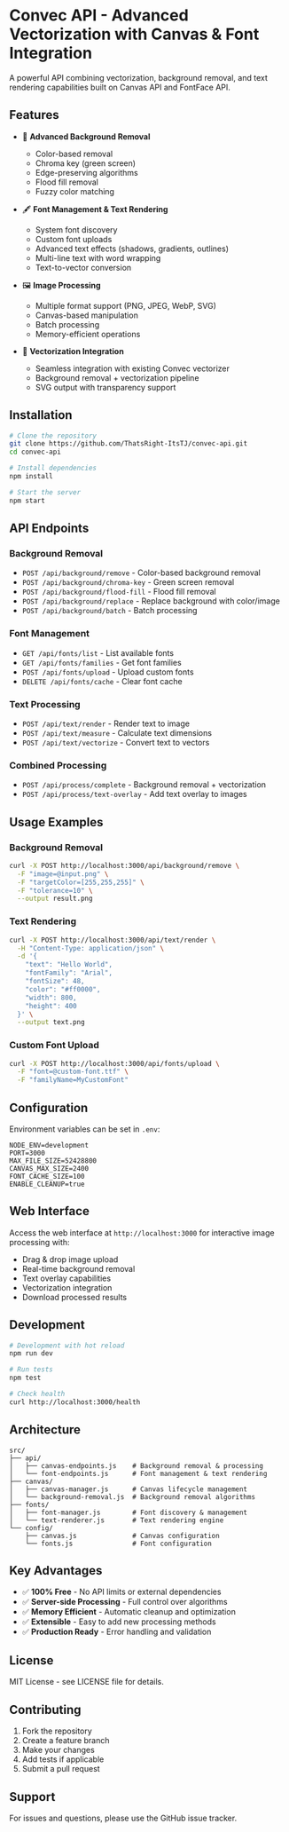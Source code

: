# Convec API - Advanced Vectorization with Canvas & Font Integration

A powerful API combining vectorization, background removal, and text rendering capabilities built on Canvas API and FontFace API.

## Features

- 🎨 **Advanced Background Removal**
  - Color-based removal
  - Chroma key (green screen)
  - Edge-preserving algorithms
  - Flood fill removal
  - Fuzzy color matching

- 🖋️ **Font Management & Text Rendering**
  - System font discovery
  - Custom font uploads
  - Advanced text effects (shadows, gradients, outlines)
  - Multi-line text with word wrapping
  - Text-to-vector conversion

- 🖼️ **Image Processing**
  - Multiple format support (PNG, JPEG, WebP, SVG)
  - Canvas-based manipulation
  - Batch processing
  - Memory-efficient operations

- 🔄 **Vectorization Integration**
  - Seamless integration with existing Convec vectorizer
  - Background removal + vectorization pipeline
  - SVG output with transparency support

## Installation

```bash
# Clone the repository
git clone https://github.com/ThatsRight-ItsTJ/convec-api.git
cd convec-api

# Install dependencies
npm install

# Start the server
npm start
```

## API Endpoints

### Background Removal

- `POST /api/background/remove` - Color-based background removal
- `POST /api/background/chroma-key` - Green screen removal
- `POST /api/background/flood-fill` - Flood fill removal
- `POST /api/background/replace` - Replace background with color/image
- `POST /api/background/batch` - Batch processing

### Font Management

- `GET /api/fonts/list` - List available fonts
- `GET /api/fonts/families` - Get font families
- `POST /api/fonts/upload` - Upload custom fonts
- `DELETE /api/fonts/cache` - Clear font cache

### Text Processing

- `POST /api/text/render` - Render text to image
- `POST /api/text/measure` - Calculate text dimensions
- `POST /api/text/vectorize` - Convert text to vectors

### Combined Processing

- `POST /api/process/complete` - Background removal + vectorization
- `POST /api/process/text-overlay` - Add text overlay to images

## Usage Examples

### Background Removal

```bash
curl -X POST http://localhost:3000/api/background/remove \
  -F "image=@input.png" \
  -F "targetColor=[255,255,255]" \
  -F "tolerance=10" \
  --output result.png
```

### Text Rendering

```bash
curl -X POST http://localhost:3000/api/text/render \
  -H "Content-Type: application/json" \
  -d '{
    "text": "Hello World",
    "fontFamily": "Arial",
    "fontSize": 48,
    "color": "#ff0000",
    "width": 800,
    "height": 400
  }' \
  --output text.png
```

### Custom Font Upload

```bash
curl -X POST http://localhost:3000/api/fonts/upload \
  -F "font=@custom-font.ttf" \
  -F "familyName=MyCustomFont"
```

## Configuration

Environment variables can be set in `.env`:

```env
NODE_ENV=development
PORT=3000
MAX_FILE_SIZE=52428800
CANVAS_MAX_SIZE=2400
FONT_CACHE_SIZE=100
ENABLE_CLEANUP=true
```

## Web Interface

Access the web interface at `http://localhost:3000` for interactive image processing with:

- Drag & drop image upload
- Real-time background removal
- Text overlay capabilities
- Vectorization integration
- Download processed results

## Development

```bash
# Development with hot reload
npm run dev

# Run tests
npm test

# Check health
curl http://localhost:3000/health
```

## Architecture

```
src/
├── api/
│   ├── canvas-endpoints.js    # Background removal & processing
│   └── font-endpoints.js      # Font management & text rendering
├── canvas/
│   ├── canvas-manager.js      # Canvas lifecycle management
│   └── background-removal.js  # Background removal algorithms
├── fonts/
│   ├── font-manager.js        # Font discovery & management
│   └── text-renderer.js       # Text rendering engine
└── config/
    ├── canvas.js              # Canvas configuration
    └── fonts.js               # Font configuration
```

## Key Advantages

- ✅ **100% Free** - No API limits or external dependencies
- ✅ **Server-side Processing** - Full control over algorithms
- ✅ **Memory Efficient** - Automatic cleanup and optimization
- ✅ **Extensible** - Easy to add new processing methods
- ✅ **Production Ready** - Error handling and validation

## License

MIT License - see LICENSE file for details.

## Contributing

1. Fork the repository
2. Create a feature branch
3. Make your changes
4. Add tests if applicable
5. Submit a pull request

## Support

For issues and questions, please use the GitHub issue tracker.